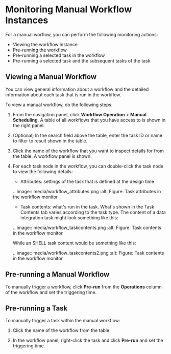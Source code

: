 # Monitoring Manual Workflow Instances

For a manual worflow, you can perform the following monitoring actions:
- Viewing the workflow instance
- Pre-running the workflow
- Pre-running a selected task in the workflow
- Pre-running a selected task and the subsequent tasks of the task

## Viewing a Manual Workflow

You can view general information about a workflow and the detailed information about each task that is run in the workflow.

To view a manual workflow, do the following steps:
1. From the navigation panel, click **Workflow Operation** > **Manual Scheduling**. A table of all workflows that you have access to is shown in the right panel.

2. (Optional) In the search field above the table, enter the task ID or name to filter to result shown in the table.

3. Click the name of the workflow that you want to inspect details for from the table. A workflow panel is shown.

4. For each task node in the workflow, you can double-click the task node to view the following details:

   - Attributes: settings of the task that is defined at the design time

   .. image:: media/workflow_attributes.png
      :alt: Figure: Task attributes in the workflow monitor


   - Task contents: what's run in the task. What's shown in the Task Contents tab varies according to the task type. The content of a data integration task might look something like this:

   .. image:: media/workflow_taskcontents.png
      :alt: Figure: Task contents in the workflow monitor


   While an SHELL task content would be something like this:

   .. image:: media/workflow_taskcontents2.png
      :alt: Figure: Task contents in the workflow monitor


## Pre-running a Manual Workflow

To manually trigger a workflow, click **Pre-run** from the **Operations** column of the workflow and set the triggering time.

## Pre-running a Task

To manually trigger a task within the manual workflow:

1. Click the name of the workflow from the table.

2. In the workflow panel, right-click the task and click **Pre-run** and set the triggering time.

